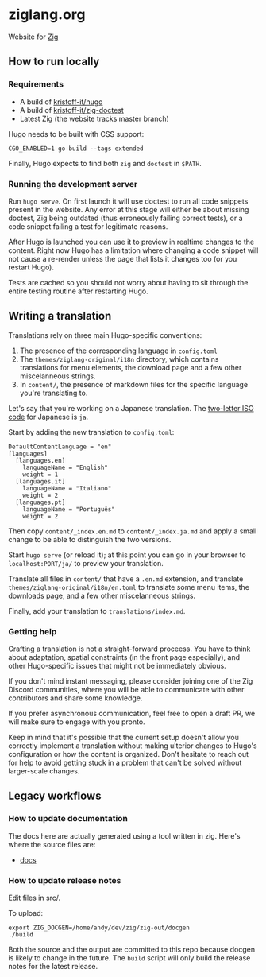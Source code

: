 # ziglang.org

Website for [Zig](https://github.com/ziglang/zig)

## How to run locally

### Requirements

- A build of [kristoff-it/hugo](https://github.com/kristoff-it/hugo)
- A build of [kristoff-it/zig-doctest](https://github.com/kristoff-it/zig-doctest)
- Latest Zig (the website tracks master branch)

Hugo needs to be built with CSS support:

```
CGO_ENABLED=1 go build --tags extended
```

Finally, Hugo expects to find both `zig` and `doctest` in `$PATH`.

### Running the development server

Run `hugo serve`. On first launch it will use doctest to run all code snippets present in the website. Any error at this stage will either be about missing doctest, Zig being outdated (thus erroneously failing correct tests), or a code snippet failing a test for legitimate reasons.

After Hugo is launched you can use it to preview in realtime changes to the content. Right now Hugo has a limitation where changing a code snippet will not cause a re-render unless the page that lists it changes too (or you restart Hugo).

Tests are cached so you should not worry about having to sit through the entire testing routine after restarting Hugo.

## Writing a translation

Translations rely on three main Hugo-specific conventions:

1. The presence of the corresponding language in `config.toml`
2. The `themes/ziglang-original/i18n` directory, which contains translations for menu elements, the download page and a few other miscelanneous strings.
3. In `content/`, the presence of markdown files for the specific language you're translating to.

Let's say that you're working on a Japanese translation.
The [two-letter ISO code](https://en.wikipedia.org/wiki/List_of_ISO_639-1_codes) for Japanese is `ja`.

Start by adding the new translation to `config.toml`:

```
DefaultContentLanguage = "en"
[languages]
  [languages.en]
    languageName = "English"
    weight = 1
  [languages.it]
    languageName = "Italiano"
    weight = 2
  [languages.pt]
    languageName = "Português"
    weight = 2
```

Then copy `content/_index.en.md` to `content/_index.ja.md` and apply a small change to be able to distinguish the two versions.

Start `hugo serve` (or reload it); at this point you can go in your browser to `localhost:PORT/ja/` to preview your translation.

Translate all files in `content/` that have a `.en.md` extension, and translate `themes/ziglang-original/i18n/en.toml` to translate some menu items, the downloads page, and a few other miscelanneous strings.

Finally, add your translation to `translations/index.md`.

### Getting help

Crafting a translation is not a straight-forward proceess. You have to think about adaptation, spatial constraints (in the front page especially), and other Hugo-specific issues that might not be immediately obvious.

If you don't mind instant messaging, please consider joining one of the Zig Discord communities, where you will be able to communicate with other contributors and share some knowledge.

If you prefer asynchronous communication, feel free to open a draft PR, we will make sure to engage with you pronto.

Keep in mind that it's possible that the current setup doesn't allow you correctly implement a translation without making ulterior changes to Hugo's configuration or how the content is organized. Don't hesitate to reach out for help to avoid getting stuck in a problem that can't be solved without larger-scale changes.

## Legacy workflows

### How to update documentation

The docs here are actually generated using a
tool written in zig. Here's where the source files are:

- [docs](https://github.com/zig-lang/zig/blob/master/doc/langref.html.in)

### How to update release notes

Edit files in src/.

To upload:

```
export ZIG_DOCGEN=/home/andy/dev/zig/zig-out/docgen
./build
```

Both the source and the output are committed to this repo because docgen is
likely to change in the future. The `build` script will only build the
release notes for the latest release.
